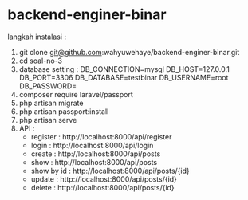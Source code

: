 # backend-enginer-binar

langkah instalasi :
1. git clone git@github.com:wahyuwehaye/backend-enginer-binar.git
2. cd soal-no-3
3. database setting :
      DB_CONNECTION=mysql
      DB_HOST=127.0.0.1
      DB_PORT=3306
      DB_DATABASE=testbinar
      DB_USERNAME=root
      DB_PASSWORD=
4. composer require laravel/passport
5. php artisan migrate
6. php artisan passport:install
7. php artisan serve
8. API :
      - register : http://localhost:8000/api/register
      - login : http://localhost:8000/api/login
      - create : http://localhost:8000/api/posts
      - show : http://localhost:8000/api/posts
      - show by id :  http://localhost:8000/api/posts/{id}
      - update : http://localhost:8000/api/posts/{id}
      - delete : http://localhost:8000/api/posts/{id}
